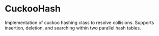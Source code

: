 # CuckooHash
Implementation of cuckoo hashing class to resolve collisions. Supports insertion, deletion, and searching within two parallel hash tables.	       
